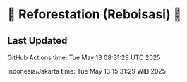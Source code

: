 
# 🌳 Reforestation (Reboisasi) 🌲

## Last Updated

GitHub Actions time: Tue May 13 08:31:29 UTC 2025

Indonesia/Jakarta time: Tue May 13 15:31:29 WIB 2025

